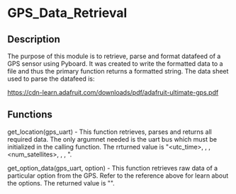 # GPS_Data_Retrieval

## Description

The purpose of this module is to retrieve, parse and format datafeed of a GPS sensor using  Pyboard. It was created to write the formatted data to a file and thus the primary function returns a formatted string. The data sheet used to parse the datafeed is:

https://cdn-learn.adafruit.com/downloads/pdf/adafruit-ultimate-gps.pdf

## Functions

 get_location(gps_uart) - This function retrieves, parses and returns all required data. The only argumnet needed is the uart bus which must be initialized in the calling function. The rrturned value is "<utc_time>, <latitude>, <longitude>, <num_satellites>, <altitude>, <heading>, <speed>".
 
 get_option_data(gps_uart, option) - This function retrieves raw data of a particular option from the GPS. Refer to the reference above for learn about the options. The returned value is "<raw data>".
 
 
 

